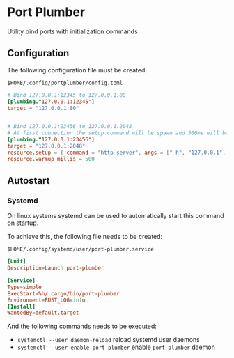# Port Plumber

Utility bind ports with initialization commands

## Configuration

The following configuration file must be created:

`$HOME/.config/portplumber/config.toml`

```toml
# Bind 127.0.0.1:12345 to 127.0.0.1:80
[plumbing."127.0.0.1:12345"]
target = "127.0.0.1:80"


# Bind 127.0.0.1:23456 to 127.0.0.1:2048
# At first connection the setup command will be spawn and 500ms will be awaited before redirecting the connection to the target
[plumbing."127.0.0.1:23456"]
target = "127.0.0.1:2048"
resource.setup = { command = "http-server", args = ["-h", "127.0.0.1", "-p", "2048", "-v"] }
resource.warmup_millis = 500
```

## Autostart

### Systemd

On linux systems systemd can be used to automatically start this command on startup.

To achieve this, the following file needs to be created:

`$HOME/.config/systemd/user/port-plumber.service`

```toml
[Unit]
Description=Launch port-plumber

[Service]
Type=simple
ExecStart=%h/.cargo/bin/port-plumber
Environment=RUST_LOG=info
[Install]
WantedBy=default.target
```

And the following commands needs to be executed:

 * `systemctl --user daemon-reload` reload systemd user daemons
 * `systemctl --user enable port-plumber` enable `port-plumber` daemon